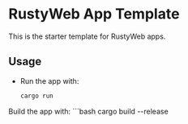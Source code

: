 # RustyWeb App Template

This is the starter template for RustyWeb apps.

## Usage

- Run the app with:

  
  ```bash
  cargo run
  ```
Build the app with:
    ```bash
cargo build --release
```
